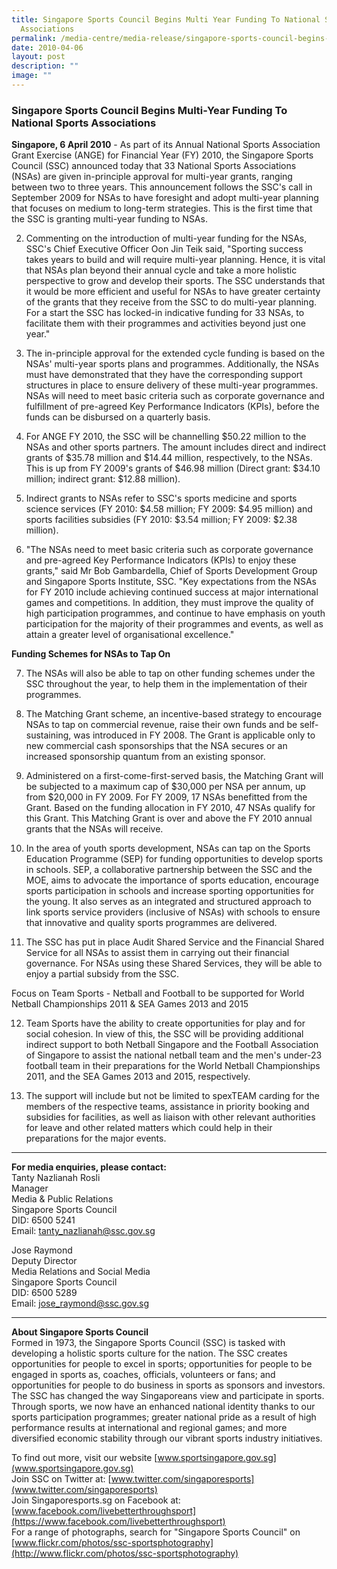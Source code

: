 ```yaml
---
title: Singapore Sports Council Begins Multi Year Funding To National Sports
  Associations
permalink: /media-centre/media-release/singapore-sports-council-begins-multi-year-funding-to-national-sports/
date: 2010-04-06
layout: post
description: ""
image: ""
---
```

### **Singapore Sports Council Begins Multi-Year Funding To National Sports Associations**

**Singapore, 6 April 2010** - As part of its Annual National Sports Association Grant Exercise (ANGE) for Financial Year (FY) 2010, the Singapore Sports Council (SSC) announced today that 33 National Sports Associations (NSAs) are given in-principle approval for multi-year grants, ranging between two to three years. This announcement follows the SSC's call in September 2009 for NSAs to have foresight and adopt multi-year planning that focuses on medium to long-term strategies. This is the first time that the SSC is granting multi-year funding to NSAs.

2. Commenting on the introduction of multi-year funding for the NSAs, SSC's Chief Executive Officer Oon Jin Teik said, "Sporting success takes years to build and will require multi-year planning. Hence, it is vital that NSAs plan beyond their annual cycle and take a more holistic perspective to grow and develop their sports. The SSC understands that it would be more efficient and useful for NSAs to have greater certainty of the grants that they receive from the SSC to do multi-year planning. For a start the SSC has locked-in indicative funding for 33 NSAs, to facilitate them with their programmes and activities beyond just one year."

3. The in-principle approval for the extended cycle funding is based on the NSAs' multi-year sports plans and programmes. Additionally, the NSAs must have demonstrated that they have the corresponding support structures in place to ensure delivery of these multi-year programmes. NSAs will need to meet basic criteria such as corporate governance and fulfillment of pre-agreed Key Performance Indicators (KPIs), before the funds can be disbursed on a quarterly basis.

4. For ANGE FY 2010, the SSC will be channelling $50.22 million to the NSAs and other sports partners. The amount includes direct and indirect grants of $35.78 million and $14.44 million, respectively, to the NSAs. This is up from FY 2009's grants of $46.98 million (Direct grant: $34.10 million; indirect grant: $12.88 million).

5. Indirect grants to NSAs refer to SSC's sports medicine and sports science services (FY 2010: $4.58 million; FY 2009: $4.95 million) and sports facilities subsidies (FY 2010: $3.54 million; FY 2009: $2.38 million).

6. "The NSAs need to meet basic criteria such as corporate governance and pre-agreed Key Performance Indicators (KPIs) to enjoy these grants," said Mr Bob Gambardella, Chief of Sports Development Group and Singapore Sports Institute, SSC. "Key expectations from the NSAs for FY 2010 include achieving continued success at major international games and competitions. In addition, they must improve the quality of high participation programmes, and continue to have emphasis on youth participation for the majority of their programmes and events, as well as attain a greater level of organisational excellence."

**Funding Schemes for NSAs to Tap On**<br>

7. The NSAs will also be able to tap on other funding schemes under the SSC throughout the year, to help them in the implementation of their programmes.

8. The Matching Grant scheme, an incentive-based strategy to encourage NSAs to tap on commercial revenue, raise their own funds and be self-sustaining, was introduced in FY 2008. The Grant is applicable only to new commercial cash sponsorships that the NSA secures or an increased sponsorship quantum from an existing sponsor.

9. Administered on a first-come-first-served basis, the Matching Grant will be subjected to a maximum cap of $30,000 per NSA per annum, up from $20,000 in FY 2009. For FY 2009, 17 NSAs benefitted from the Grant. Based on the funding allocation in FY 2010, 47 NSAs qualify for this Grant. This Matching Grant is over and above the FY 2010 annual grants that the NSAs will receive.

10. In the area of youth sports development, NSAs can tap on the Sports Education Programme (SEP) for funding opportunities to develop sports in schools. SEP, a collaborative partnership between the SSC and the MOE, aims to advocate the importance of sports education, encourage sports participation in schools and increase sporting opportunities for the young. It also serves as an integrated and structured approach to link sports service providers (inclusive of NSAs) with schools to ensure that innovative and quality sports programmes are delivered.

11. The SSC has put in place Audit Shared Service and the Financial Shared Service for all NSAs to assist them in carrying out their financial governance. For NSAs using these Shared Services, they will be able to enjoy a partial subsidy from the SSC.

Focus on Team Sports - Netball and Football to be supported for World Netball Championships 2011 & SEA Games 2013 and 2015

12. Team Sports have the ability to create opportunities for play and for social cohesion. In view of this, the SSC will be providing additional indirect support to both Netball Singapore and the Football Association of Singapore to assist the national netball team and the men's under-23 football team in their preparations for the World Netball Championships 2011, and the SEA Games 2013 and 2015, respectively.

13. The support will include but not be limited to spexTEAM carding for the members of the respective teams, assistance in priority booking and subsidies for facilities, as well as liaison with other relevant authorities for leave and other related matters which could help in their preparations for the major events.

---

**For media enquiries, please contact:**
<br>
Tanty Nazlianah Rosli<br>
Manager<br>
Media & Public Relations<br>
Singapore Sports Council<br>
DID: 6500 5241<br>
Email: [tanty_nazlianah@ssc.gov.sg](mailto:tanty_nazlianah@ssc.gov.sg)

Jose Raymond<br>
Deputy Director<br>
Media Relations and Social Media<br>
Singapore Sports Council<br>
DID: 6500 5289<br>
Email: [jose_raymond@ssc.gov.sg](mailto:jose_raymond@ssc.gov.sg)

---

**About Singapore Sports Council**<br>
Formed in 1973, the Singapore Sports Council (SSC) is tasked with developing a holistic sports culture for the nation. The SSC creates opportunities for people to excel in sports; opportunities for people to be engaged in sports as, coaches, officials, volunteers or fans; and opportunities for people to do business in sports as sponsors and investors. The SSC has changed the way Singaporeans view and participate in sports. Through sports, we now have an enhanced national identity thanks to our sports participation programmes; greater national pride as a result of high performance results at international and regional games; and more diversified economic stability through our vibrant sports industry initiatives.

To find out more, visit our website [www.sportsingapore.gov.sg](www.sportsingapore.gov.sg)<br>
Join SSC on Twitter at: [www.twitter.com/singaporesports](www.twitter.com/singaporesports)<br>
Join Singaporesports.sg on Facebook at: [www.facebook.com/livebetterthroughsport](https://www.facebook.com/livebetterthroughsport)<br>
For a range of photographs, search for "Singapore Sports Council" on [www.flickr.com/photos/ssc-sportsphotography](http://www.flickr.com/photos/ssc-sportsphotography)
